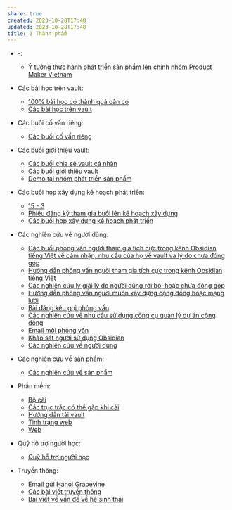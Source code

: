```yaml
---
share: true
created: 2023-10-28T17:48
updated: 2023-10-28T17:48
title: 3 Thành phẩm
---
```



- \-: 
    - [Ý tưởng thực hành phát triển sản phẩm lên chính nhóm Product Maker Vietnam](./%C3%9D%20t%C6%B0%E1%BB%9Fng%20th%E1%BB%B1c%20h%C3%A0nh%20ph%C3%A1t%20tri%E1%BB%83n%20s%E1%BA%A3n%20ph%E1%BA%A9m%20l%C3%AAn%20ch%C3%ADnh%20nh%C3%B3m%20Product%20Maker%20Vietnam.md)

- Các bài học trên vault: 
    - [100% bài học có thành quả cần có](./C%C3%A1c%20b%C3%A0i%20h%E1%BB%8Dc%20tr%C3%AAn%20vault/100%25%20b%C3%A0i%20h%E1%BB%8Dc%20c%C3%B3%20th%C3%A0nh%20qu%E1%BA%A3%20c%E1%BA%A7n%20c%C3%B3.md)
    - [Các bài học trên vault](./C%C3%A1c%20b%C3%A0i%20h%E1%BB%8Dc%20tr%C3%AAn%20vault/index.md)

- Các buổi cố vấn riêng: 
    - [Các buổi cố vấn riêng](./C%C3%A1c%20bu%E1%BB%95i%20c%E1%BB%91%20v%E1%BA%A5n%20ri%C3%AAng/index.md)

- Các buổi giới thiệu vault: 
    - [Các buổi chia sẻ vault cá nhân](./C%C3%A1c%20bu%E1%BB%95i%20gi%E1%BB%9Bi%20thi%E1%BB%87u%20vault/C%C3%A1c%20bu%E1%BB%95i%20chia%20s%E1%BA%BB%20vault%20c%C3%A1%20nh%C3%A2n.md)
    - [Các buổi giới thiệu vault](./C%C3%A1c%20bu%E1%BB%95i%20gi%E1%BB%9Bi%20thi%E1%BB%87u%20vault/index.md)
    - [Demo tại nhóm phát triển sản phẩm](./C%C3%A1c%20bu%E1%BB%95i%20gi%E1%BB%9Bi%20thi%E1%BB%87u%20vault/Demo%20t%E1%BA%A1i%20nh%C3%B3m%20ph%C3%A1t%20tri%E1%BB%83n%20s%E1%BA%A3n%20ph%E1%BA%A9m.md)

- Các buổi họp xây dựng kế hoạch phát triển: 
    - [15 - 3](./C%C3%A1c%20bu%E1%BB%95i%20h%E1%BB%8Dp%20x%C3%A2y%20d%E1%BB%B1ng%20k%E1%BA%BF%20ho%E1%BA%A1ch%20ph%C3%A1t%20tri%E1%BB%83n/15%20-%203.md)
    - [Phiếu đăng ký tham gia buổi lên kế hoạch xây dựng](./C%C3%A1c%20bu%E1%BB%95i%20h%E1%BB%8Dp%20x%C3%A2y%20d%E1%BB%B1ng%20k%E1%BA%BF%20ho%E1%BA%A1ch%20ph%C3%A1t%20tri%E1%BB%83n/Phi%E1%BA%BFu%20%C4%91%C4%83ng%20k%C3%BD%20tham%20gia%20bu%E1%BB%95i%20l%C3%AAn%20k%E1%BA%BF%20ho%E1%BA%A1ch%20x%C3%A2y%20d%E1%BB%B1ng.md)
    - [Các buổi họp xây dựng kế hoạch phát triển](./C%C3%A1c%20bu%E1%BB%95i%20h%E1%BB%8Dp%20x%C3%A2y%20d%E1%BB%B1ng%20k%E1%BA%BF%20ho%E1%BA%A1ch%20ph%C3%A1t%20tri%E1%BB%83n/index.md)

- Các nghiên cứu về người dùng: 
    - [Các buổi phỏng vấn người tham gia tích cực trong kênh Obsidian tiếng Việt về cảm nhận, nhu cầu của họ về vault và lý do chưa đóng góp](./C%C3%A1c%20nghi%C3%AAn%20c%E1%BB%A9u%20v%E1%BB%81%20ng%C6%B0%E1%BB%9Di%20d%C3%B9ng/C%C3%A1c%20nghi%C3%AAn%20c%E1%BB%A9u%20l%C3%BD%20gi%E1%BA%A3i%20l%C3%BD%20do%20ng%C6%B0%E1%BB%9Di%20d%C3%B9ng%20r%E1%BB%9Di%20b%E1%BB%8F,%20ho%E1%BA%B7c%20ch%C6%B0a%20%C4%91%C3%B3ng%20g%C3%B3p/C%C3%A1c%20bu%E1%BB%95i%20ph%E1%BB%8Fng%20v%E1%BA%A5n%20ng%C6%B0%E1%BB%9Di%20tham%20gia%20t%C3%ADch%20c%E1%BB%B1c%20trong%20k%C3%AAnh%20Obsidian%20ti%E1%BA%BFng%20Vi%E1%BB%87t%20v%E1%BB%81%20c%E1%BA%A3m%20nh%E1%BA%ADn,%20nhu%20c%E1%BA%A7u%20c%E1%BB%A7a%20h%E1%BB%8D%20v%E1%BB%81%20vault%20v%C3%A0%20l%C3%BD%20do%20ch%C6%B0a%20%C4%91%C3%B3ng%20g%C3%B3p/index.md)
    - [Hướng dẫn phỏng vấn người tham gia tích cực trong kênh Obsidian tiếng Việt](./C%C3%A1c%20nghi%C3%AAn%20c%E1%BB%A9u%20v%E1%BB%81%20ng%C6%B0%E1%BB%9Di%20d%C3%B9ng/C%C3%A1c%20nghi%C3%AAn%20c%E1%BB%A9u%20l%C3%BD%20gi%E1%BA%A3i%20l%C3%BD%20do%20ng%C6%B0%E1%BB%9Di%20d%C3%B9ng%20r%E1%BB%9Di%20b%E1%BB%8F,%20ho%E1%BA%B7c%20ch%C6%B0a%20%C4%91%C3%B3ng%20g%C3%B3p/C%C3%A1c%20bu%E1%BB%95i%20ph%E1%BB%8Fng%20v%E1%BA%A5n%20ng%C6%B0%E1%BB%9Di%20tham%20gia%20t%C3%ADch%20c%E1%BB%B1c%20trong%20k%C3%AAnh%20Obsidian%20ti%E1%BA%BFng%20Vi%E1%BB%87t%20v%E1%BB%81%20c%E1%BA%A3m%20nh%E1%BA%ADn,%20nhu%20c%E1%BA%A7u%20c%E1%BB%A7a%20h%E1%BB%8D%20v%E1%BB%81%20vault%20v%C3%A0%20l%C3%BD%20do%20ch%C6%B0a%20%C4%91%C3%B3ng%20g%C3%B3p/H%C6%B0%E1%BB%9Bng%20d%E1%BA%ABn%20ph%E1%BB%8Fng%20v%E1%BA%A5n%20ng%C6%B0%E1%BB%9Di%20tham%20gia%20t%C3%ADch%20c%E1%BB%B1c%20trong%20k%C3%AAnh%20Obsidian%20ti%E1%BA%BFng%20Vi%E1%BB%87t.md)
    - [Các nghiên cứu lý giải lý do người dùng rời bỏ, hoặc chưa đóng góp](./C%C3%A1c%20nghi%C3%AAn%20c%E1%BB%A9u%20v%E1%BB%81%20ng%C6%B0%E1%BB%9Di%20d%C3%B9ng/C%C3%A1c%20nghi%C3%AAn%20c%E1%BB%A9u%20l%C3%BD%20gi%E1%BA%A3i%20l%C3%BD%20do%20ng%C6%B0%E1%BB%9Di%20d%C3%B9ng%20r%E1%BB%9Di%20b%E1%BB%8F,%20ho%E1%BA%B7c%20ch%C6%B0a%20%C4%91%C3%B3ng%20g%C3%B3p/index.md)
    - [Hướng dẫn phỏng vấn người muốn xây dựng cộng đồng hoặc mạng lưới](./C%C3%A1c%20nghi%C3%AAn%20c%E1%BB%A9u%20v%E1%BB%81%20ng%C6%B0%E1%BB%9Di%20d%C3%B9ng/C%C3%A1c%20nghi%C3%AAn%20c%E1%BB%A9u%20v%E1%BB%81%20nhu%20c%E1%BA%A7u%20s%E1%BB%AD%20d%E1%BB%A5ng%20c%C3%B4ng%20c%E1%BB%A5%20qu%E1%BA%A3n%20l%C3%BD%20d%E1%BB%B1%20%C3%A1n%20c%E1%BB%99ng%20%C4%91%E1%BB%93ng/C%C3%A1c%20bu%E1%BB%95i%20ph%E1%BB%8Fng%20v%E1%BA%A5n/H%C6%B0%E1%BB%9Bng%20d%E1%BA%ABn%20ph%E1%BB%8Fng%20v%E1%BA%A5n%20ng%C6%B0%E1%BB%9Di%20mu%E1%BB%91n%20x%C3%A2y%20d%E1%BB%B1ng%20c%E1%BB%99ng%20%C4%91%E1%BB%93ng%20ho%E1%BA%B7c%20m%E1%BA%A1ng%20l%C6%B0%E1%BB%9Bi.md)
    - [Bài đăng kêu gọi phỏng vấn](./C%C3%A1c%20nghi%C3%AAn%20c%E1%BB%A9u%20v%E1%BB%81%20ng%C6%B0%E1%BB%9Di%20d%C3%B9ng/C%C3%A1c%20nghi%C3%AAn%20c%E1%BB%A9u%20v%E1%BB%81%20nhu%20c%E1%BA%A7u%20s%E1%BB%AD%20d%E1%BB%A5ng%20c%C3%B4ng%20c%E1%BB%A5%20qu%E1%BA%A3n%20l%C3%BD%20d%E1%BB%B1%20%C3%A1n%20c%E1%BB%99ng%20%C4%91%E1%BB%93ng/C%C3%A1c%20bu%E1%BB%95i%20ph%E1%BB%8Fng%20v%E1%BA%A5n/B%C3%A0i%20%C4%91%C4%83ng%20k%C3%AAu%20g%E1%BB%8Di%20ph%E1%BB%8Fng%20v%E1%BA%A5n.md)
    - [Các nghiên cứu về nhu cầu sử dụng công cụ quản lý dự án cộng đồng](./C%C3%A1c%20nghi%C3%AAn%20c%E1%BB%A9u%20v%E1%BB%81%20ng%C6%B0%E1%BB%9Di%20d%C3%B9ng/C%C3%A1c%20nghi%C3%AAn%20c%E1%BB%A9u%20v%E1%BB%81%20nhu%20c%E1%BA%A7u%20s%E1%BB%AD%20d%E1%BB%A5ng%20c%C3%B4ng%20c%E1%BB%A5%20qu%E1%BA%A3n%20l%C3%BD%20d%E1%BB%B1%20%C3%A1n%20c%E1%BB%99ng%20%C4%91%E1%BB%93ng/index.md)
    - [Email mời phỏng vấn](./C%C3%A1c%20nghi%C3%AAn%20c%E1%BB%A9u%20v%E1%BB%81%20ng%C6%B0%E1%BB%9Di%20d%C3%B9ng/C%C3%A1c%20nghi%C3%AAn%20c%E1%BB%A9u%20v%E1%BB%81%20nhu%20c%E1%BA%A7u%20s%E1%BB%AD%20d%E1%BB%A5ng%20c%C3%B4ng%20c%E1%BB%A5%20qu%E1%BA%A3n%20l%C3%BD%20d%E1%BB%B1%20%C3%A1n%20c%E1%BB%99ng%20%C4%91%E1%BB%93ng/Email%20m%E1%BB%9Di%20ph%E1%BB%8Fng%20v%E1%BA%A5n.md)
    - [Khảo sát người sử dụng Obsidian](./C%C3%A1c%20nghi%C3%AAn%20c%E1%BB%A9u%20v%E1%BB%81%20ng%C6%B0%E1%BB%9Di%20d%C3%B9ng/Kh%E1%BA%A3o%20s%C3%A1t%20ng%C6%B0%E1%BB%9Di%20s%E1%BB%AD%20d%E1%BB%A5ng%20Obsidian.md)
    - [Các nghiên cứu về người dùng](./C%C3%A1c%20nghi%C3%AAn%20c%E1%BB%A9u%20v%E1%BB%81%20ng%C6%B0%E1%BB%9Di%20d%C3%B9ng/index.md)

- Các nghiên cứu về sản phẩm: 
    - [Các nghiên cứu về sản phẩm](./C%C3%A1c%20nghi%C3%AAn%20c%E1%BB%A9u%20v%E1%BB%81%20s%E1%BA%A3n%20ph%E1%BA%A9m/index.md)

- Phần mềm: 
    - [Bộ cài](./Ph%E1%BA%A7n%20m%E1%BB%81m/B%E1%BB%99%20c%C3%A0i/index.md)
    - [Các trục trặc có thể gặp khi cài](./Ph%E1%BA%A7n%20m%E1%BB%81m/B%E1%BB%99%20c%C3%A0i/C%C3%A1c%20tr%E1%BB%A5c%20tr%E1%BA%B7c%20c%C3%B3%20th%E1%BB%83%20g%E1%BA%B7p%20khi%20c%C3%A0i.md)
    - [Hướng dẫn tải vault](./Ph%E1%BA%A7n%20m%E1%BB%81m/B%E1%BB%99%20c%C3%A0i/H%C6%B0%E1%BB%9Bng%20d%E1%BA%ABn%20t%E1%BA%A3i%20vault.md)
    - [Tình trạng web](T%C3%ACnh%20tr%E1%BA%A1ng%20web.md)
    - [Web](./Ph%E1%BA%A7n%20m%E1%BB%81m/Web/index.md)

- Quỹ hỗ trợ người học: 
    - [Quỹ hỗ trợ người học](./Qu%E1%BB%B9%20h%E1%BB%97%20tr%E1%BB%A3%20ng%C6%B0%E1%BB%9Di%20h%E1%BB%8Dc/index.md)

- Truyền thông: 
    - [Email gửi Hanoi Grapevine](./Truy%E1%BB%81n%20th%C3%B4ng/Email%20g%E1%BB%ADi%20Hanoi%20Grapevine.md)
    - [Các bài viết truyền thông](./Truy%E1%BB%81n%20th%C3%B4ng/C%C3%A1c%20b%C3%A0i%20vi%E1%BA%BFt%20truy%E1%BB%81n%20th%C3%B4ng.md)
    - [Bài viết về vấn đề về hệ sinh thái](./Truy%E1%BB%81n%20th%C3%B4ng/B%C3%A0i%20vi%E1%BA%BFt%20v%E1%BB%81%20v%E1%BA%A5n%20%C4%91%E1%BB%81%20v%E1%BB%81%20h%E1%BB%87%20sinh%20th%C3%A1i.md)

